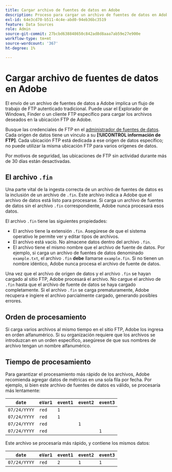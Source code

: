 ```yaml
---
title: Cargar archivo de fuentes de datos en Adobe
description: Proceso para cargar un archivo de fuentes de datos en Adobe Analytics para su ingesta.
exl-id: 64e3cd70-b511-4c4e-abd0-94eb36bc3519
feature: Data Sources
role: Admin
source-git-commit: 27bcbd638848650c842ad8d8aaa7ab59e27e900e
workflow-type: tm+mt
source-wordcount: '367'
ht-degree: 1%

---
```


# Cargar archivo de fuentes de datos en Adobe

El envío de un archivo de fuentes de datos a Adobe implica un flujo de trabajo de FTP autenticado tradicional. Puede usar el Explorador de Windows, Finder o un cliente FTP específico para cargar los archivos deseados en la ubicación FTP de Adobe.

Busque las credenciales de FTP en el [administrador de fuentes de datos](manage.md). Cada origen de datos tiene un vínculo a su **[!UICONTROL información de FTP]**. Cada ubicación FTP está dedicada a ese origen de datos específico; no puede utilizar la misma ubicación FTP para varios orígenes de datos.

Por motivos de seguridad, las ubicaciones de FTP sin actividad durante más de 30 días están desactivadas.

## El archivo `.fin`

Una parte vital de la ingesta correcta de un archivo de fuentes de datos es la inclusión de un archivo de `.fin`. Este archivo indica a Adobe que el archivo de datos está listo para procesarse. Si carga un archivo de fuentes de datos sin el archivo `.fin` correspondiente, Adobe nunca procesará esos datos.

El archivo `.fin` tiene las siguientes propiedades:

* El archivo tiene la extensión `.fin`. Asegúrese de que el sistema operativo le permite ver y editar tipos de archivos.
* El archivo está vacío. No almacene datos dentro del archivo `.fin`.
* El archivo tiene el mismo nombre que el archivo de fuente de datos. Por ejemplo, si carga un archivo de fuentes de datos denominado `example.txt`, el archivo `.fin` **debe** llamarse `example.fin`. Si no tienen un nombre idéntico, Adobe nunca procesa el archivo de fuente de datos.

Una vez que el archivo de origen de datos y el archivo `.fin` se hayan cargado al sitio FTP, Adobe procesará el archivo. No cargue el archivo de `.fin` hasta que el archivo de fuente de datos se haya cargado completamente. Si el archivo `.fin` se carga prematuramente, Adobe recupera e ingiere el archivo parcialmente cargado, generando posibles errores.

## Orden de procesamiento

Si carga varios archivos al mismo tiempo en el sitio FTP, Adobe los ingresa en orden alfanumérico. Si su organización requiere que los archivos se introduzcan en un orden específico, asegúrese de que sus nombres de archivo tengan un nombre alfanumérico.

## Tiempo de procesamiento

Para garantizar el procesamiento más rápido de los archivos, Adobe recomienda agregar datos de métricas en una sola fila por fecha. Por ejemplo, si bien este archivo de fuentes de datos es válido, se procesaría más lentamente:

| `date` | `eVar1` | `event1` | `event2` | `event3` |
| --- | --- | --- | --- | --- |
| `07/24/YYYY` | `red` | `1` | | |
| `07/24/YYYY` | `red` | `1` | | |
| `07/24/YYYY` | `red` | | `1` | |
| `07/24/YYYY` | `red` | | | `1` |

Este archivo se procesaría más rápido, y contiene los mismos datos:

| `date` | `eVar1` | `event1` | `event2` | `event3` |
| --- | --- | --- | --- | --- |
| `07/24/YYYY` | `red` | `2` | `1` | `1` |
